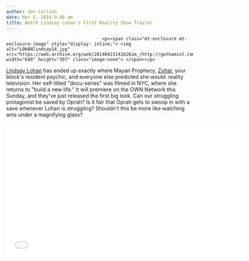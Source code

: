 ```yaml
---
author: Jen Carlson
date: Mar 5, 2014 9:46 am
title: Watch Lindsay Lohan's First Reality Show Trailer
---
```


	
										<p><span class="mt-enclosure mt-enclosure-image" style="display: inline;"> <img alt="LOHANlindsay14.jpg" src="https://web.archive.org/web/20140423141626im_/http://gothamist.com/attachments/arts_jen/LOHANlindsay14.jpg" width="640" height="397" class="image-none"> </span></p>

<p><a href="https://web.archive.org/web/20140423141626/http://gothamist.com/tags/lindsaylohan">Lindsay Lohan</a> has ended up exactly where Mayan Prophecy, <a href="https://web.archive.org/web/20140423141626/http://www.youtube.com/watch?v=REvc1ymX2TE">Zoltar</a>, your block&apos;s resident psychic, and everyone else predicted she would: reality television. Her self-titled &quot;docu-series&quot; was filmed in NYC, where she returns to &quot;build a new life.&quot; It will premiere on the OWN Network this Sunday, and they&apos;ve just released the first big look. Can our struggling protagonist be saved by Oprah? Is it fair that Oprah gets to swoop in with a save whenever Lohan is struggling? Shouldn&apos;t this be more like watching ants under a magnifying glass? </p>

<p><iframe width="640" height="360" src="//web.archive.org/web/20140423141626if_/http://www.youtube.com/embed/6PC3JS-1w-k" frameborder="0" allowfullscreen></iframe></p>					
										
									
				